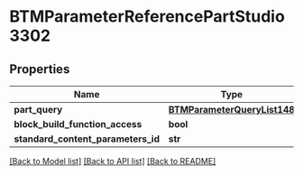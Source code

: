 # BTMParameterReferencePartStudio3302

## Properties
Name | Type | Description | Notes
------------ | ------------- | ------------- | -------------
**part_query** | [**BTMParameterQueryList148**](BTMParameterQueryList148.md) |  | [optional] 
**block_build_function_access** | **bool** |  | [optional] 
**standard_content_parameters_id** | **str** |  | [optional] 

[[Back to Model list]](../README.md#documentation-for-models) [[Back to API list]](../README.md#documentation-for-api-endpoints) [[Back to README]](../README.md)


